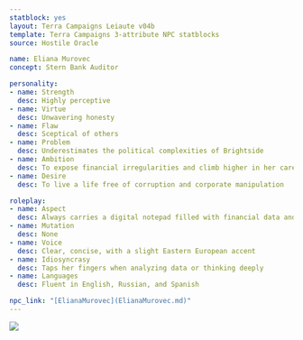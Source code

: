```yaml
---
statblock: yes
layout: Terra Campaigns Leiaute v04b
template: Terra Campaigns 3-attribute NPC statblocks
source: Hostile Oracle

name: Eliana Murovec
concept: Stern Bank Auditor

personality:
- name: Strength
  desc: Highly perceptive
- name: Virtue
  desc: Unwavering honesty
- name: Flaw
  desc: Sceptical of others
- name: Problem
  desc: Underestimates the political complexities of Brightside
- name: Ambition
  desc: To expose financial irregularities and climb higher in her career
- name: Desire
  desc: To live a life free of corruption and corporate manipulation

roleplay:
- name: Aspect
  desc: Always carries a digital notepad filled with financial data and audit reports
- name: Mutation
  desc: None
- name: Voice
  desc: Clear, concise, with a slight Eastern European accent
- name: Idiosyncrasy
  desc: Taps her fingers when analyzing data or thinking deeply
- name: Languages
  desc: Fluent in English, Russian, and Spanish

npc_link: "[ElianaMurovec](ElianaMurovec.md)"
---
```


![](https://i.imgur.com/vwOnWha.png)
